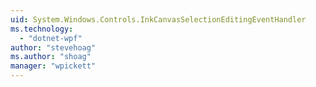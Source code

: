 ```yaml
---
uid: System.Windows.Controls.InkCanvasSelectionEditingEventHandler
ms.technology: 
  - "dotnet-wpf"
author: "stevehoag"
ms.author: "shoag"
manager: "wpickett"
---
```

